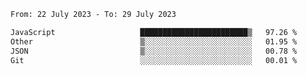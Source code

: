 <!--START_SECTION:waka-->

```txt
From: 22 July 2023 - To: 29 July 2023

JavaScript                   ████████████████████████▒   97.26 %
Other                        ▒░░░░░░░░░░░░░░░░░░░░░░░░   01.95 %
JSON                         ▒░░░░░░░░░░░░░░░░░░░░░░░░   00.78 %
Git                          ░░░░░░░░░░░░░░░░░░░░░░░░░   00.01 %
```

<!--END_SECTION:waka-->
